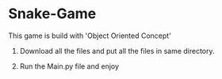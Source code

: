 # Snake-Game
This game is build with 'Object Oriented Concept'

1. Download all the files and put all the files in same directory.

2. Run the Main.py file and enjoy
